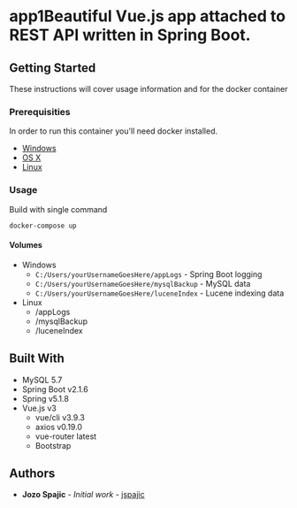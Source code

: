 # app1Beautiful Vue.js app attached to REST API written in Spring Boot.

## Getting Started

These instructions will cover usage information and for the docker container 

### Prerequisities


In order to run this container you'll need docker installed.

* [Windows](https://docs.docker.com/windows/started)
* [OS X](https://docs.docker.com/mac/started/)
* [Linux](https://docs.docker.com/linux/started/)

### Usage


Build with single command

```shell
docker-compose up
```


#### Volumes

* Windows
    * `C:/Users/yourUsernameGoesHere/appLogs` - Spring Boot logging
    * `C:/Users/yourUsernameGoesHere/mysqlBackup` - MySQL data
    * `C:/Users/yourUsernameGoesHere/luceneIndex` - Lucene indexing data
* Linux
    * /appLogs
    * /mysqlBackup
    * /luceneIndex



## Built With

* MySQL 5.7
* Spring Boot v2.1.6 
* Spring v5.1.8
* Vue.js v3
    * vue/cli v3.9.3
    * axios v0.19.0
    * vue-router latest
    * Bootstrap


## Authors

* **Jozo Spajic** - *Initial work* - [jspajic](https://github.com/jspajic)
